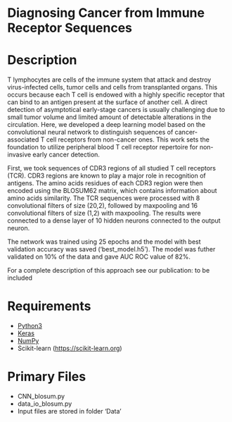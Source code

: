 # Diagnosing Cancer from Immune Receptor Sequences 

# Description

T lymphocytes are cells of the immune system that attack and destroy virus-infected cells, tumor cells and cells from transplanted organs. This occurs because each T cell is endowed with a highly specific receptor that can bind to an antigen present at the surface of another cell. A direct detection of asymptotical early-stage cancers is usually challenging due to small tumor volume and limited amount of detectable alterations in the circulation. Here, we developed a deep learning model based on the convolutional neural network to distinguish sequences of cancer-associated T cell receptors from non-cancer ones. This work sets the foundation to utilize peripheral blood T cell receptor repertoire for non-invasive early cancer detection.

First, we took sequences of CDR3 regions of all studied T cell receptors (TCR). CDR3 regions are known to play a major role in recognition of antigens. The amino acids residues of each CDR3 region were then encoded using the BLOSUM62 matrix, which contains information about 
amino acids similarity. The TCR sequences were processed with 8 convolutional filters of size (20,2), followed by maxpooling and 16 convolutional filters of size (1,2) with maxpooling. The results were connected to a dense layer of 10 hidden neurons connected to the output neuron. 

The network was trained using 25 epochs and the model with best validation accuracy was saved (‘best_model.h5’). The model was futher validated on 10% of the data and gave AUC ROC value of 82%.

For a complete description of this approach see our publication:
to be included

# Requirements

* [Python3](https://www.python.org/)
* [Keras](https://keras.io/)
* [NumPy](http://www.numpy.org/) 
* Scikit-learn (https://scikit-learn.org)

# Primary Files

 * CNN_blosum.py
 * data_io_blosum.py
 * Input files are stored in folder ‘Data’

